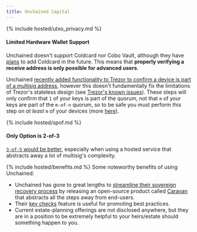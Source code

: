 ```yaml
---
title: Unchained Capital
---
```



{% include hosted/utxo_privacy.md %}

#### Limited Hardware Wallet Support
Unchained doesn't support Coldcard nor Cobo Vault, although they have [plans](https://unchained-capital.com/blog/gearing-up-the-caravan/) to add Coldcard in the future.
This means that **properly verifying a receive address is only possible for advanced users**.

Unchained [recently added functionality to Trezor to confirm a device is part of a multisig address](https://unchained-capital.com/blog/trezor-and-unchained-make-multisignature-safer/), however this doesn't fundamentally fix the limitations of Trezor's stateless design (see [Trezor's known issues](/known-issues/hardware/trezor)). 
These steps will only confirm that `1` of your keys is part of the quorum, not that `m` of your keys are part of the `m-of-n` quorum, so to be safe you must perform this step on *at least* `m` of your devices (more [here](/known-issues/verify-receive-address)).


{% include hosted/spof.md %}

#### Only Option is 2-of-3
 [`3-of-5` would be better](/quorum-advanced), especially when using a hosted service that abstracts away a lot of multisig's complexity.

{% include hosted/benefits.md %}
Some noteworthy benefits of using Unchained:
* Unchained has gone to great lengths to [streamline their sovereign recovery process](https://unchained-capital.com/blog/external-spend-workflow/) by releasing an open-source product called [Caravan](https://unchained-capital.github.io/caravan/) that abstracts all the steps away from end-users.
* Their [key checks](https://twitter.com/unchainedcap/status/1217882977717440515) feature is useful for promoting best practices.
* Current estate-planning offerings are not disclosed anywhere, but they are in a position to be extremely helpful to your heirs/estate should something happen to you.
